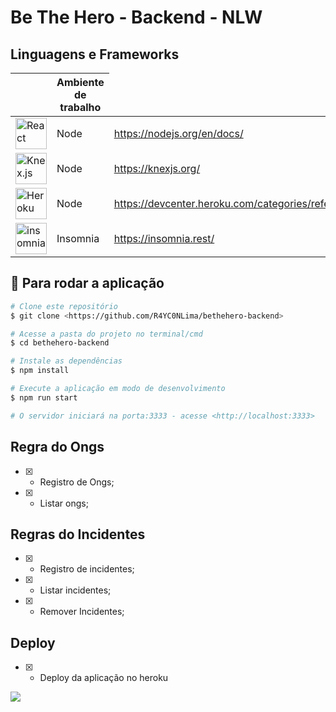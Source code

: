 # Be The Hero - Backend - NLW

## Linguagens e Frameworks
<table style="width:100%">
    <thead>
      <tr>
        <th></th>
        <th>Ambiente de trabalho</th>
      </tr>
    </thead>
    <tbody>
      <tr>
        <td><img src="https://cdn.freebiesupply.com/logos/thumbs/2x/nodejs-1-logo.png" width="50" alt="React"></td>
        <td>Node</td>
        <td><a target="_blank" href="https://nodejs.org/en/docs/">https://nodejs.org/en/docs/</a></td>
      </tr>  
      <tr>
        <td><img src="https://knexjs.org/assets/images/knex.png" width="50" alt="Knex.js"></td>
        <td>Node</td>
        <td><a target="_blank" href="https://knexjs.org/">https://knexjs.org/</a></td>
      </tr> 
      <tr>
        <td><img src="https://coffops.com/wp-content/uploads/2021/04/2elgd5zp07wkeilkna63.png" width="50" alt="Heroku"></td>
        <td>Node</td>
        <td><a target="_blank" href="https://devcenter.heroku.com/categories/reference">https://devcenter.heroku.com/categories/reference</a></td>
      </tr> 
      <tr>
        <td><img src="https://seeklogo.com/images/I/insomnia-logo-A35E09EB19-seeklogo.com.png" width="50" alt="insomnia"></td>
        <td>Insomnia</td>
        <td><a target="_blank" href="https://insomnia.rest/">https://insomnia.rest/</a></td>
      </tr>    
    </tbody>
</table>


## 🎲 Para rodar a aplicação
```bash
# Clone este repositório
$ git clone <https://github.com/R4YC0NLima/bethehero-backend>

# Acesse a pasta do projeto no terminal/cmd
$ cd bethehero-backend

# Instale as dependências
$ npm install

# Execute a aplicação em modo de desenvolvimento
$ npm run start

# O servidor iniciará na porta:3333 - acesse <http://localhost:3333>
```

## Regra do Ongs
* [x] - Registro de Ongs;
* [x] - Listar ongs;

## Regras do Incidentes
* [x] - Registro de incidentes;
* [x] - Listar incidentes;
* [x] - Remover Incidentes;

## Deploy
* [x] - Deploy da aplicação no heroku


<img src="https://heroku-badge.herokuapp.com/?app=betheheroappbackend">